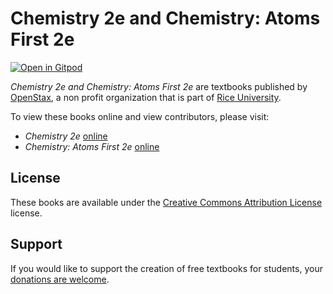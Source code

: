 # Chemistry 2e and Chemistry: Atoms First 2e

[![Open in Gitpod](https://gitpod.io/button/open-in-gitpod.svg)](https://gitpod.io/from-referrer/)

_Chemistry 2e and Chemistry: Atoms First 2e_ are textbooks published by [OpenStax](https://openstax.org/), a non profit organization that is part of [Rice University](https://www.rice.edu/).

To view these books online and view contributors, please visit:
- _Chemistry 2e_ [online](https://github.com/cnx-user-books/cnxbook-chemistry-2e/releases/latest)
- _Chemistry: Atoms First 2e_ [online](https://github.com/cnx-user-books/cnxbook-chemistry-atoms-first-2e/releases/latest)

## License
These books are available under the [Creative Commons Attribution License](./LICENSE) license.

## Support
If you would like to support the creation of free textbooks for students, your [donations are welcome](https://riceconnect.rice.edu/donation/support-openstax-banner).
